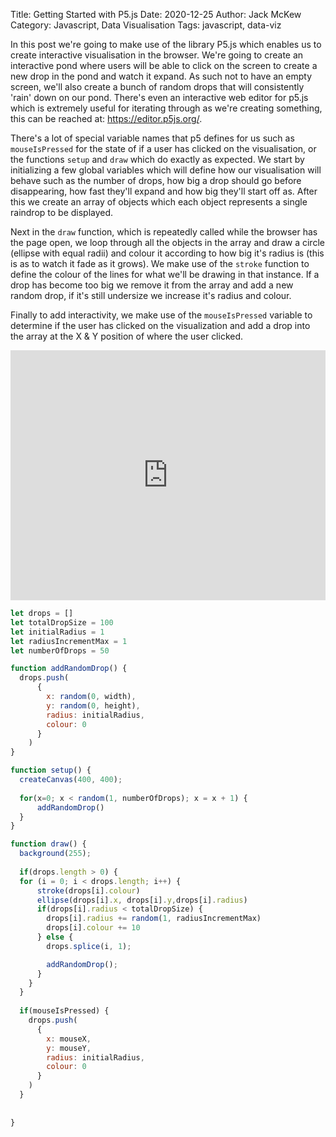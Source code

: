 Title: Getting Started with P5.js
Date: 2020-12-25
Author: Jack McKew
Category: Javascript, Data Visualisation
Tags: javascript, data-viz

In this post we're going to make use of the library P5.js which enables us to create interactive visualisation in the browser. We're going to create an interactive pond where users will be able to click on the screen to create a new drop in the pond and watch it expand. As such not to have an empty screen, we'll also create a bunch of random drops that will consistently 'rain' down on our pond. There's even an interactive web editor for p5.js which is extremely useful for iterating through as we're creating something, this can be reached at: https://editor.p5js.org/.

There's a lot of special variable names that p5 defines for us such as `mouseIsPressed` for the state of if a user has clicked on the visualisation, or the functions `setup` and `draw` which do exactly as expected. We start by initializing a few global variables which will define how our visualisation will behave such as the number of drops, how big a drop should go before disappearing, how fast they'll expand and how big they'll start off as. After this we create an array of objects which each object represents a single raindrop to be displayed.

Next in the `draw` function, which is repeatedly called while the browser has the page open, we loop through all the objects in the array and draw a circle (ellipse with equal radii) and colour it according to how big it's radius is (this is as to watch it fade as it grows). We make use of the `stroke` function to define the colour of the lines for what we'll be drawing in that instance. If a drop has become too big we remove it from the array and add a new random drop, if it's still undersize we increase it's radius and colour.

Finally to add interactivity, we make use of the `mouseIsPressed` variable to determine if the user has clicked on the visualization and add a drop into the array at the X & Y position of where the user clicked.

<p align="center"><iframe src="https://editor.p5js.org/JackMcKew/embed/u2ga-k6rk" width="100%" height="400" frameborder="0" scrolling="no"></iframe></p>

``` js
let drops = []
let totalDropSize = 100
let initialRadius = 1
let radiusIncrementMax = 1
let numberOfDrops = 50

function addRandomDrop() {
  drops.push(
      {
        x: random(0, width),
        y: random(0, height),
        radius: initialRadius,
        colour: 0
      }
    )
}

function setup() {
  createCanvas(400, 400);
  
  for(x=0; x < random(1, numberOfDrops); x = x + 1) {
      addRandomDrop()
  }
}

function draw() {
  background(255);
  
  if(drops.length > 0) {
  for (i = 0; i < drops.length; i++) {
      stroke(drops[i].colour)
      ellipse(drops[i].x, drops[i].y,drops[i].radius)
      if(drops[i].radius < totalDropSize) {
        drops[i].radius += random(1, radiusIncrementMax)
        drops[i].colour += 10
      } else {
        drops.splice(i, 1);

        addRandomDrop();
      }
    }
  }
  
  if(mouseIsPressed) {
    drops.push(
      {
        x: mouseX,
        y: mouseY,
        radius: initialRadius,
        colour: 0
      }
    )
  }
  
  
}
```

